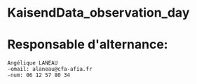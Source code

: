 # KaisendData_observation_day


# Responsable d'alternance:
    Angélique LANEAU
    -email: alaneau@cfa-afia.fr
    -num: 06 12 57 80 34
